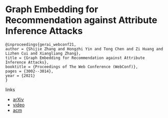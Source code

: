 # Graph Embedding for Recommendation against Attribute Inference Attacks

```
@inproceedings{gerai_webconf21,
author = {Shijie Zhang and Hongzhi Yin and Tong Chen and Zi Huang and Lizhen Cui and Xiangliang Zhang},
title = {Graph Embedding for Recommendation against Attribute Inference Attacks},
booktitle = {Proceedings of The Web Conference (WebConf)},
pages = {3002--3014},
year = {2021}
}
```

links
- [arXiv](https://arxiv.org/abs/2101.12549)
- [video](https://www.youtube.com/watch?v=hymbV0bDYBw)
- [acm](https://dl.acm.org/doi/10.1145/3442381.3449813)